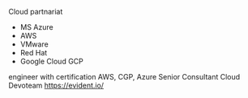 Cloud partnariat
- MS Azure
- AWS
- VMware
- Red Hat
- Google Cloud GCP

engineer with certification
AWS, CGP, Azure
Senior Consultant Cloud Devoteam
https://evident.io/